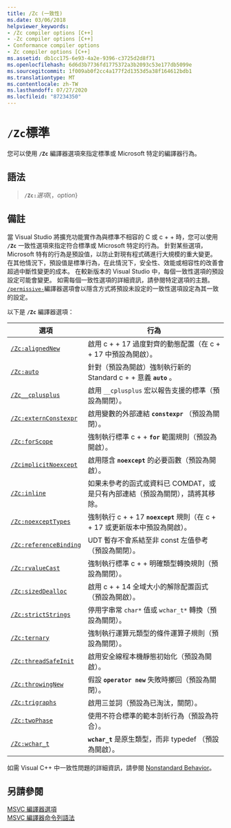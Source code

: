 ```yaml
---
title: /Zc (一致性)
ms.date: 03/06/2018
helpviewer_keywords:
- /Zc compiler options [C++]
- -Zc compiler options [C++]
- Conformance compiler options
- Zc compiler options [C++]
ms.assetid: db1cc175-6e93-4a2e-9396-c3725d2d8f71
ms.openlocfilehash: 6d6d3b7736fd1775372a3b2093c53e177db5099e
ms.sourcegitcommit: 1f009ab0f2cc4a177f2d1353d5a38f164612bdb1
ms.translationtype: MT
ms.contentlocale: zh-TW
ms.lasthandoff: 07/27/2020
ms.locfileid: "87234350"
---
```

# <a name="zc-conformance"></a>`/Zc`標準

您可以使用 **`/Zc`** 編譯器選項來指定標準或 Microsoft 特定的編譯器行為。

## <a name="syntax"></a>語法

> **`/Zc:`**_選項_{，_option_}

## <a name="remarks"></a>備註

當 Visual Studio 將擴充功能實作為與標準不相容的 C 或 c + + 時，您可以使用 **`/Zc`** 一致性選項來指定符合標準或 Microsoft 特定的行為。 針對某些選項，Microsoft 特有的行為是預設值，以防止對現有程式碼進行大規模的重大變更。 在其他情況下，預設值是標準行為，在此情況下，安全性、效能或相容性的改善會超過中斷性變更的成本。 在較新版本的 Visual Studio 中，每個一致性選項的預設設定可能會變更。 如需每個一致性選項的詳細資訊，請參閱特定選項的主題。 [`/permissive-`](permissive-standards-conformance.md)編譯器選項會以隱含方式將預設未設定的一致性選項設定為其一致的設定。

以下是 **`/Zc`** 編譯器選項：

| 選項 | 行為 |
|--|--|
| [`/Zc:alignedNew`](zc-alignednew.md) | 啟用 c + + 17 過度對齊的動態配置（在 c + + 17 中預設為開啟）。 |
| [`/Zc:auto`](zc-auto-deduce-variable-type.md) | 針對（預設為開啟）強制執行新的 Standard c + + 意義 **`auto`** 。 |
| [`/Zc__cplusplus`](zc-cplusplus.md) | 啟用 `__cplusplus` 宏以報告支援的標準（預設為關閉）。 |
| [`/Zc:externConstexpr`](zc-externconstexpr.md) | 啟用變數的外部連結 **`constexpr`** （預設為關閉）。 |
| [`/Zc:forScope`](zc-forscope-force-conformance-in-for-loop-scope.md) | 強制執行標準 c + + **`for`** 範圍規則（預設為開啟）。 |
| [`/ZcimplicitNoexcept`](zc-implicitnoexcept-implicit-exception-specifiers.md) | 啟用隱含 **`noexcept`** 的必要函數（預設為開啟）。 |
| [`/Zc:inline`](zc-inline-remove-unreferenced-comdat.md) | 如果未參考的函式或資料已 COMDAT，或是只有內部連結（預設為關閉），請將其移除。 |
| [`/Zc:noexceptTypes`](zc-noexcepttypes.md) | 強制執行 c + + 17 **`noexcept`** 規則（在 c + + 17 或更新版本中預設為開啟）。 |
| [`/Zc:referenceBinding`](zc-referencebinding-enforce-reference-binding-rules.md) | UDT 暫存不會系結至非 const 左值參考（預設為關閉）。 |
| [`/Zc:rvalueCast`](zc-rvaluecast-enforce-type-conversion-rules.md) | 強制執行標準 c + + 明確類型轉換規則（預設為關閉）。 |
| [`/Zc:sizedDealloc`](zc-sizeddealloc-enable-global-sized-dealloc-functions.md) | 啟用 c + + 14 全域大小的解除配置函式（預設為開啟）。 |
| [`/Zc:strictStrings`](zc-strictstrings-disable-string-literal-type-conversion.md) | 停用字串常 `char*` 值或 `wchar_t*` 轉換（預設為關閉）。 |
| [`/Zc:ternary`](zc-ternary.md) | 強制執行運算元類型的條件運算子規則（預設為關閉）。 |
| [`/Zc:threadSafeInit`](zc-threadsafeinit-thread-safe-local-static-initialization.md) | 啟用安全線程本機靜態初始化（預設為開啟）。 |
| [`/Zc:throwingNew`](zc-throwingnew-assume-operator-new-throws.md) | 假設 **`operator new`** 失敗時擲回（預設為關閉）。 |
| [`/Zc:trigraphs`](zc-trigraphs-trigraphs-substitution.md) | 啟用三並詞（預設為已淘汰，關閉）。 |
| [`/Zc:twoPhase`](zc-twophase.md) | 使用不符合標準的範本剖析行為（預設為符合）。 |
| [`/Zc:wchar_t`](zc-wchar-t-wchar-t-is-native-type.md) | **`wchar_t`** 是原生類型，而非 typedef （預設為開啟）。 |

如需 Visual C++ 中一致性問題的詳細資訊，請參閱 [Nonstandard Behavior](../../cpp/nonstandard-behavior.md)。

## <a name="see-also"></a>另請參閱

[MSVC 編譯器選項](compiler-options.md)<br/>
[MSVC 編譯器命令列語法](compiler-command-line-syntax.md)

